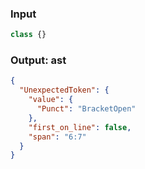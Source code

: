 ### Input
```js parse:stmt
class {}
```

### Output: ast
```json
{
  "UnexpectedToken": {
    "value": {
      "Punct": "BracketOpen"
    },
    "first_on_line": false,
    "span": "6:7"
  }
}
```
